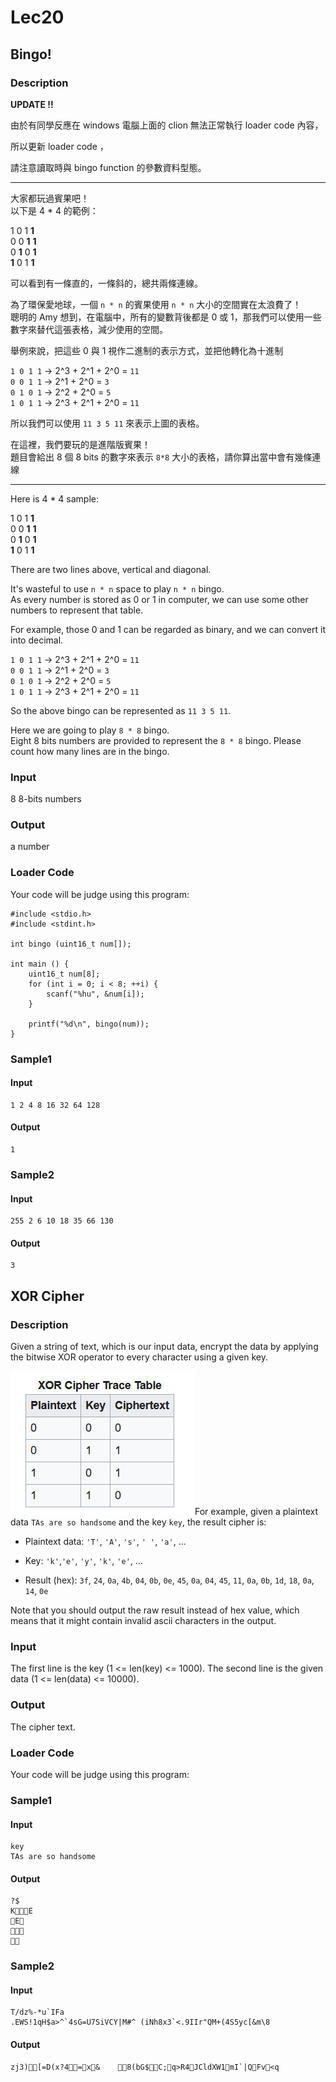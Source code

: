 Lec20
=====

Bingo!
------

### Description

<div>

**UPDATE !!**

由於有同學反應在 windows 電腦上面的 clion 無法正常執行 loader code
內容，

所以更新 loader code ，

請注意讀取時與 bingo function 的參數資料型態。

------------------------------------------------------------------------

大家都玩過賓果吧！\
以下是 4 \* 4 的範例：

1 0 1 **1**\
0 0 **1** **1**\
0 **1** 0 **1**\
**1** 0 1 **1**

可以看到有一條直的，一條斜的，總共兩條連線。

為了環保愛地球，一個 `n * n` 的賓果使用 `n * n`
大小的空間實在太浪費了！\
聰明的 Amy 想到，在電腦中，所有的變數背後都是 0 或
1，那我們可以使用一些數字來替代這張表格，減少使用的空間。

舉例來說，把這些 0 與 1 視作二進制的表示方式，並把他轉化為十進制

`1 0 1 1` -\> 2\^3 + 2\^1 + 2\^0 = `11`\
`0 0 1 1` -\> 2\^1 + 2\^0 = `3`\
`0 1 0 1` -\> 2\^2 + 2\^0 = `5`\
`1 0 1 1` -\> 2\^3 + 2\^1 + 2\^0 = `11`

所以我們可以使用 `11 3 5 11` 來表示上圖的表格。

在這裡，我們要玩的是進階版賓果！\
題目會給出 8 個 8 bits 的數字來表示 `8*8`
大小的表格，請你算出當中會有幾條連線

------------------------------------------------------------------------

Here is 4 \* 4 sample:

1 0 1 **1**\
0 0 **1** **1**\
0 **1** 0 **1**\
**1** 0 1 **1**

There are two lines above, vertical and diagonal.

It's wasteful to use `n * n` space to play `n * n` bingo.\
As every number is stored as 0 or 1 in computer, we can use some other
numbers to represent that table.

For example, those 0 and 1 can be regarded as binary, and we can convert
it into decimal.

`1 0 1 1` -\> 2\^3 + 2\^1 + 2\^0 = `11`\
`0 0 1 1` -\> 2\^1 + 2\^0 = `3`\
`0 1 0 1` -\> 2\^2 + 2\^0 = `5`\
`1 0 1 1` -\> 2\^3 + 2\^1 + 2\^0 = `11`

So the above bingo can be represented as `11 3 5 11`.

Here we are going to play `8 * 8` bingo.\
Eight 8 bits numbers are provided to represent the `8 * 8` bingo. Please
count how many lines are in the bingo.

</div>

### Input

8 8-bits numbers

### Output

a number

### Loader Code

<div>

Your code will be judge using this program:

</div>

    #include <‍stdio.h>
    #include <‍stdint.h>

    int bingo (uint16_t num[]);

    int main () {
        uint16_t num[8];
        for (int i = 0; i <‍ 8; ++i) {
            scanf("%hu", &num[i]);
        }

        printf("%d\n", bingo(num));
    }

<div>

### Sample1

#### Input

    1 2 4 8 16 32 64 128 

#### Output

    1

</div>

<div>

### Sample2

#### Input

    255 2 6 10 18 35 66 130 

#### Output

    3

</div>

XOR Cipher
----------

### Description

<div>

Given a string of text, which is our input data, encrypt the data by
applying the bitwise XOR operator to every character using a given key.

![](/Lec20/XOR%20Cipher/images/c863db41704f71e81272da277a3016cbeda09d1d.png)For
example, given a plaintext data `TAs are so handsome` and the key `key`,
the result cipher is:

-   Plaintext data: `'T'`, `'A'`, `'s'`, `' '`, `'a'`, \...

-   Key: `'k'`,`'e'`, `'y'`, `'k'`, `'e'`, \...

-   Result (hex): `3f`, `24`, `0a`, `4b`, `04`, `0b`, `0e`, `45`, `0a`,
    `04`, `45`, `11`, `0a`, `0b`, `1d`, `18`, `0a`, `14`, `0e`

Note that you should output the raw result instead of hex value, which
means that it might contain invalid ascii characters in the output.

</div>

### Input

The first line is the key (1 \<= len(key) \<= 1000). The second line is
the given data (1 \<= len(data) \<= 10000).

### Output

The cipher text.

### Loader Code

<div>

Your code will be judge using this program:

</div>

<div>

### Sample1

#### Input

    key
    TAs are so handsome

#### Output

    ?$
    KE
    E
    
    

</div>

<div>

### Sample2

#### Input

    T/dz%-*u`IFa
    .EWS!1qH$a>^`4sG=U7SiVCY|M#^ (iNh8x3`<‍.9IIr"QM+(4S5yc[&m\8

#### Output

    zj3)[=D(x?4=x&    8(bG$C;q>R4JCldXW1mI`|QFv<‍q

</div>

